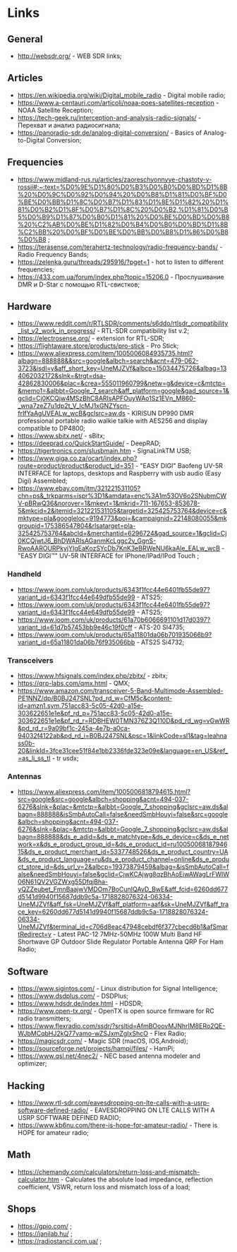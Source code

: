 # Links

## General

- http://websdr.org/ - WEB SDR links;

## Articles

- https://en.wikipedia.org/wiki/Digital_mobile_radio - Digital mobile radio;
- https://www.a-centauri.com/articoli/noaa-poes-satellites-reception - NOAA Satellite Reception;
- https://tech-geek.ru/interception-and-analysis-radio-signals/ - Перехват и анализ радиосигнала;
- https://panoradio-sdr.de/analog-digital-conversion/ - Basics of Analog-to-Digital Conversion;

## Frequencies

- https://www.midland-rus.ru/articles/zaoreschyonnyye-chastoty-v-rossii#:~:text=%D0%9E%D1%80%D0%B3%D0%B0%D0%BD%D1%8B%20%D0%9C%D0%92%D0%94%20%D0%B8%D1%81%D0%BF%D0%BE%D0%BB%D1%8C%D0%B7%D1%83%D1%8E%D1%82%20%D1%81%D0%B2%D1%8F%D0%B7%D1%8C%20%D0%B2,%D1%81%D0%B5%D0%B9%D1%87%D0%B0%D1%81%20%D0%BE%D0%BD%D0%B8%20%C2%AB%D0%BE%D1%82%D0%B4%D0%B0%D0%BD%D1%8B%C2%BB%20%D0%BF%D0%BE%D0%BB%D0%B8%D1%86%D0%B8%D0%B8 ;
- https://terasense.com/terahertz-technology/radio-frequency-bands/ - Radio Frequency Bands;
- https://zelenka.guru/threads/295916/?pget=1 - hot to listen to different frequencies;
- https://433.com.ua/forum/index.php?topic=15206.0 - Прослушивание DMR и D-Star с помощью RTL-свистков;

## Hardware

- https://www.reddit.com/r/RTLSDR/comments/s6ddo/rtlsdr_compatibility_list_v2_work_in_progress/ - RTL-SDR compatibility list v.2;
- https://electrosense.org/ - extension for RTL-SDR;
- https://flightaware.store/products/pro-stick - Pro Stick;
- https://www.aliexpress.com/item/1005006084935735.html?albagn=888888&&src=google&albch=search&acnt=479-062-3723&isdl=y&aff_short_key=UneMJZVf&albcp=15034475726&albag=134062032172&slnk=&trgt=dsa-42862830006&plac=&crea=555011960799&netw=g&device=c&mtctp=&memo1=&albbt=Google_7_search&aff_platform=google&gad_source=1&gclid=Cj0KCQjw4MSzBhC8ARIsAPFOuyWAo1Sz1EVn_M860-_wna7zeZ7u1dp2t_V_IcMJ1xGNZYscn-frIfYaAgUVEALw_wcB&gclsrc=aw.ds - KIRISUN DP990 DMR professional portable radio walkie talkie with AES256 and display compatible to DP4800;
- https://www.sbitx.net/ - sBitx;
- https://deeprad.co/QuickStartGuide/ - DeepRAD;
- https://tigertronics.com/slusbmain.htm - SignaLinkTM USB;
- https://www.giga.co.za/ocart/index.php?route=product/product&product_id=351 - "EASY DIGI" Baofeng UV-5R INTERFACE for laptops, desktops and Raspberry with usb audio (Easy Digi) Assembled;
- https://www.ebay.com/itm/321221531105?chn=ps&_trkparms=ispr%3D1&amdata=enc%3A1m53OV6o2SNubmCWV-pBRwQ36&norover=1&mkevt=1&mkrid=711-167653-853678-5&mkcid=2&itemid=321221531105&targetid=325425753764&device=c&mktype=pla&googleloc=9194773&poi=&campaignid=22148080055&mkgroupid=175386547804&rlsatarget=pla-325425753764&abcId=&merchantid=6296724&gad_source=1&gclid=Cj0KCQjwtJ6_BhDWARIsAGanmKcLggc2v_GgnS-RwoAAROURPkyjYIgEaKozSYcDb7KnK3eBRWeNU6kaAle_EALw_wcB - "EASY DIGI™" UV-5R INTERFACE for IPhone/IPad/IPod Touch ;

### Handheld

- https://www.joom.com/uk/products/6343f1fcc44e6401fb55de97?variant_id=6343f1fcc44e649dfb55de99 - ATS25;
- https://www.joom.com/uk/products/6343f1fcc44e6401fb55de97?variant_id=6343f1fcc44e649dfb55de99 - ATS25;
- https://www.joom.com/uk/products/61a70b6066691101d17d0397?variant_id=61d7b57453bb9e46c19f0cff - ATS-20 SI4735;
- https://www.joom.com/uk/products/65a11801da06b701935066b9?variant_id=65a11801da06b76f935066bb - ATS25 Si4732;

### Transceivers

- https://www.hfsignals.com/index.php/zbitx/ - zbitx;
- https://qrp-labs.com/qmx.html - QMX;
- https://www.amazon.com/transceiver-5-Band-Multimode-Assembled-PE1NNZ/dp/B0BJ247SNL?pd_rd_w=CfM5c&content-id=amzn1.sym.751acc83-5c05-42d0-a15e-303622651e1e&pf_rd_p=751acc83-5c05-42d0-a15e-303622651e1e&pf_rd_r=RDBHEW0TMN376Z3Q110D&pd_rd_wg=vGwWR&pd_rd_r=9a09bf1c-245a-4e7b-a0ca-94032f4122ab&pd_rd_i=B0BJ247SNL&psc=1&linkCode=sl1&tag=leahnass0b-20&linkId=3fce31cee51f84e1bb2336fde323e09e&language=en_US&ref_=as_li_ss_tl - tr usdx;

### Antennas

- https://www.aliexpress.com/item/1005006818794615.html?src=google&src=google&albch=shopping&acnt=494-037-6276&slnk=&plac=&mtctp=&albbt=Google_7_shopping&gclsrc=aw.ds&albagn=888888&isSmbAutoCall=false&needSmbHouyi=false&src=google&albch=shopping&acnt=494-037-6276&slnk=&plac=&mtctp=&albbt=Google_7_shopping&gclsrc=aw.ds&albagn=888888&ds_e_adid=&ds_e_matchtype=&ds_e_device=c&ds_e_network=x&ds_e_product_group_id=&ds_e_product_id=ru1005006818794615&ds_e_product_merchant_id=5337748526&ds_e_product_country=UA&ds_e_product_language=ru&ds_e_product_channel=online&ds_e_product_store_id=&ds_url_v=2&albcp=19373879459&albag=&isSmbAutoCall=false&needSmbHouyi=false&gclid=CjwKCAjwg8qzBhAoEiwAWagLrFWIW06N61QV2VGZWxg55DfqjBha-yQZZeubet_FmnBaajwVMDOm7BoCunIQAvD_BwE&aff_fcid=6260dd677d5141d9940f15687ddb9c5a-1718828076324-06334-UneMJZVf&aff_fsk=UneMJZVf&aff_platform=aaf&sk=UneMJZVf&aff_trace_key=6260dd677d5141d9940f15687ddb9c5a-1718828076324-06334-UneMJZVf&terminal_id=c706d8eac47948cebdf6f377cbecd6b1&afSmartRedirect=y - Latest PAC-12 7MHz-50MHz 100W Multi Band HF Shortwave GP Outdoor Slide Regulator Portable Antenna QRP For Ham Radio; 

## Software

- https://www.sigintos.com/ - Linux distribution for Signal Intelligence;
- https://www.dsdplus.com/ - DSDPlus;
- https://www.hdsdr.de/index.html - HDSDR;
- https://www.open-tx.org/ - OpenTX is open source firmware for RC radio transmitters;
- https://www.flexradio.com/ssdr/?srsltid=AfmBOoovMJNhrIM8ERo2QE-WJbMCqbHJ2kQ77vamo-wZSJxmZgIxShcO - Flex Radio;
- https://magicsdr.com/ - Magic SDR (macOS, IOS,Android);
- https://sourceforge.net/projects/hampi/files/ - HamPi;
- https://www.qsl.net/4nec2/ - NEC based antenna modeler and optimizer;

## Hacking

- https://www.rtl-sdr.com/eavesdropping-on-lte-calls-with-a-usrp-software-defined-radio/ - EAVESDROPPING ON LTE CALLS WITH A USRP SOFTWARE DEFINED RADIO;
- https://www.kb6nu.com/there-is-hope-for-amateur-radio/ - There is HOPE for amateur radio;

## Math

- https://chemandy.com/calculators/return-loss-and-mismatch-calculator.htm - Calculates the absolute load impedance, reflection coefficient, VSWR, return loss and mismatch loss of a load;

## Shops

- https://gpio.com/ ;
- https://janilab.hu/ ;
- https://radiostancii.com.ua/ ;